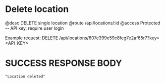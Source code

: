 # Delete location
@desc DELETE single location
@route /api/locations/:id
@access Protected -- API key, require user login

Example request: DELETE /api/locations/607e399e59c8feg7e2af65r7?key=<API_KEY>

# SUCCESS RESPONSE BODY
```
"Location deleted"
```

